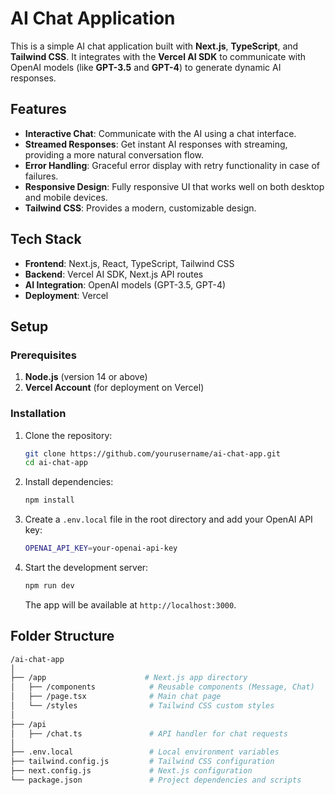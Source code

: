 # AI Chat Application

This is a simple AI chat application built with **Next.js**, **TypeScript**, and **Tailwind CSS**. It integrates with the **Vercel AI SDK** to communicate with OpenAI models (like **GPT-3.5** and **GPT-4**) to generate dynamic AI responses.

## Features

- **Interactive Chat**: Communicate with the AI using a chat interface.
- **Streamed Responses**: Get instant AI responses with streaming, providing a more natural conversation flow.
- **Error Handling**: Graceful error display with retry functionality in case of failures.
- **Responsive Design**: Fully responsive UI that works well on both desktop and mobile devices.
- **Tailwind CSS**: Provides a modern, customizable design.

## Tech Stack

- **Frontend**: Next.js, React, TypeScript, Tailwind CSS
- **Backend**: Vercel AI SDK, Next.js API routes
- **AI Integration**: OpenAI models (GPT-3.5, GPT-4)
- **Deployment**: Vercel

## Setup

### Prerequisites

1. **Node.js** (version 14 or above)
2. **Vercel Account** (for deployment on Vercel)

### Installation

1. Clone the repository:

    ```bash
    git clone https://github.com/yourusername/ai-chat-app.git
    cd ai-chat-app
    ```

2. Install dependencies:

    ```bash
    npm install
    ```

3. Create a `.env.local` file in the root directory and add your OpenAI API key:

    ```bash
    OPENAI_API_KEY=your-openai-api-key
    ```

4. Start the development server:

    ```bash
    npm run dev
    ```

    The app will be available at `http://localhost:3000`.

## Folder Structure

```bash
/ai-chat-app
│
├── /app                      # Next.js app directory
│   ├── /components            # Reusable components (Message, Chat)
│   ├── /page.tsx              # Main chat page
│   └── /styles                # Tailwind CSS custom styles
│
├── /api
│   ├── /chat.ts               # API handler for chat requests
│
├── .env.local                 # Local environment variables
├── tailwind.config.js         # Tailwind CSS configuration
├── next.config.js             # Next.js configuration
└── package.json               # Project dependencies and scripts

